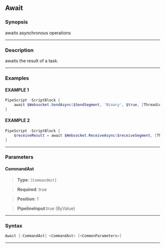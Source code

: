 
Await
-----
### Synopsis
awaits asynchronous operations

---
### Description

awaits the result of a task.

---
### Examples
#### EXAMPLE 1
```PowerShell
PipeScript -ScriptBlock {
    await $Websocket.SendAsync($SendSegment, 'Binary', $true, [Threading.CancellationToken]::new($false))
}
```

#### EXAMPLE 2
```PowerShell
PipeScript -ScriptBlock {
    $receiveResult = await $Websocket.ReceiveAsync($receiveSegment, [Threading.CancellationToken]::new($false))
}
```

---
### Parameters
#### **CommandAst**

> **Type**: ```[CommandAst]```

> **Required**: true

> **Position**: 1

> **PipelineInput**:true (ByValue)



---
### Syntax
```PowerShell
Await [-CommandAst] <CommandAst> [<CommonParameters>]
```
---



